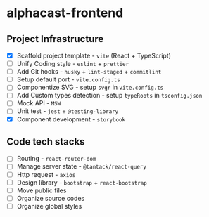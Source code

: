 # alphacast-frontend
## Project Infrastructure
- [x] Scaffold project template - `vite` (React + TypeScript)
- [ ] Unify Coding style - `eslint` + `prettier`
- [ ] Add Git hooks - `husky` + `lint-staged` + `commitlint`
- [ ] Setup default port - `vite.config.ts`
- [ ] Componentize SVG - setup `svgr` in `vite.config.ts`
- [ ] Add Custom types detection - setup `typeRoots` in `tsconfig.json`
- [ ] Mock API - `MSW`
- [ ] Unit test - `jest` + `@testing-library`
- [x] Component development - `storybook`

## Code tech stacks
- [ ] Routing - `react-router-dom`
- [ ] Manage server state - `@tantack/react-query`
- [ ] Http request - `axios`
- [ ] Design library - `bootstrap` + `react-bootstrap`
- [ ] Move public files
- [ ] Organize source codes
- [ ] Organize global styles